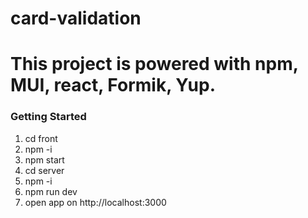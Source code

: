 # card-validation

# This project is powered with npm, MUI, react, Formik, Yup.

### Getting Started

1. cd front
2. npm -i
3. npm start
4. cd server
5. npm -i
6. npm run dev
7. open app on http://localhost:3000
